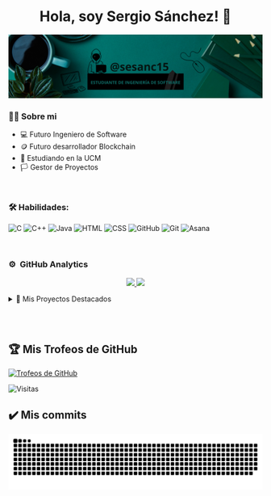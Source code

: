 <div align="center">
  <h1 align="center">Hola, soy Sergio Sánchez!</a> 👋</h1>
</div>
<img src="https://raw.githubusercontent.com/WalterDeRacagua/WalterDeRacagua/main/Banner%20de%20LinkedIn%20Trabajo%20Sencillo.png" alt="Banner de LinkedIn">

### 🥷🏻 Sobre mi

- 💻 Futuro Ingeniero de Software
- 🪙 Futuro desarrollador Blockchain
- 📗 Estudiando en la UCM
- 🏳️ Gestor de Proyectos
  
<br>

### 🛠️ Habilidades:
![C](https://img.shields.io/badge/C-%2300599C.svg?style=for-the-badge&logo=c&logoColor=white)
![C++](https://img.shields.io/badge/C++-%2300599C.svg?style=for-the-badge&logo=c%2B%2B&logoColor=white)
![Java](https://img.shields.io/badge/Java-%23ED8B00.svg?style=for-the-badge&logo=java&logoColor=white)
![HTML](https://img.shields.io/badge/HTML-%23E34F26.svg?style=for-the-badge&logo=html5&logoColor=white)
![CSS](https://img.shields.io/badge/CSS-%231572B6.svg?style=for-the-badge&logo=css3&logoColor=white)
![GitHub](https://img.shields.io/badge/GitHub-%23121011.svg?style=for-the-badge&logo=github&logoColor=white)
![Git](https://img.shields.io/badge/Git-%23E34F26.svg?style=for-the-badge&logo=git&logoColor=white)
![Asana](https://img.shields.io/badge/Asana-%23007A78.svg?style=for-the-badge&logo=Asana&logoColor=white)

<br>


### ⚙️ &nbsp;GitHub Analytics

<p align="center">
<a href="https://github.com/WalterDeRacagua">
  <img height="180em" src="https://github-readme-stats-eight-theta.vercel.app/api?username=WalterDeRacagua&show_icons=true&theme=algolia&include_all_commits=true&count_private=true"/>
  <img height="180em" src="https://github-readme-stats-eight-theta.vercel.app/api/top-langs/?username=WalterDeRacagua&layout=compact&langs_count=8&theme=algolia"/>
</a>

<details>
<summary>📌 Mis Proyectos Destacados</summary>
  
<div align="center">
  <a href="https://github.com/WalterDeRacagua/TAIS">
    <img src="https://github-readme-stats.vercel.app/api/pin/?username=WalterDeRacagua&repo=TAIS&theme=tokyonight" alt="TAIS" />
  </a>
  <a href="https://github.com/WalterDeRacagua/TP2-OVEJAS-LOBOS">
    <img src="https://github-readme-stats.vercel.app/api/pin/?username=WalterDeRacagua&repo=TP2-OVEJAS-LOBOS&theme=tokyonight" alt="TP2-OVEJAS-LOBOS" />
  </a>
  <a href="https://github.com/WalterDeRacagua/Curso-de-HTML-y-CSS">
    <img src="https://github-readme-stats.vercel.app/api/pin/?username=WalterDeRacagua&repo=Curso-de-HTML-y-CSS&theme=tokyonight" alt="Curso-de-HTML-y-CSS" />
  </a>
  <a href="https://github.com/WalterDeRacagua/ESTRUCTURAS-DE-LOS-DATOS">
    <img src="https://github-readme-stats.vercel.app/api/pin/?username=WalterDeRacagua&repo=ESTRUCTURAS-DE-LOS-DATOS&theme=tokyonight" alt="ESTRUCTURAS-DE-LOS-DATOS" />
  </a>
</div>
</details>

<br/><br/>

## 🏆 Mis Trofeos de GitHub
[![Trofeos de GitHub](https://github-profile-trophy.vercel.app/?username=WalterDeRacagua&theme=gruvbox)](https://github.com/ryo-ma/github-profile-trophy)

![Visitas](https://komarev.com/ghpvc/?username=WalterDeRacagua&color=blue)

## ✔️ Mis commits

<picture>
  <source
    media="(prefers-color-scheme: dark)"
    srcset="https://raw.githubusercontent.com/platane/snk/output/github-contribution-grid-snake-dark.svg"
  />
  <source
    media="(prefers-color-scheme: light)"
    srcset="https://raw.githubusercontent.com/platane/snk/output/github-contribution-grid-snake.svg"
  />
  <img
    alt="github contribution grid snake animation"
    src="https://raw.githubusercontent.com/platane/snk/output/github-contribution-grid-snake.svg"
  />
</picture>

